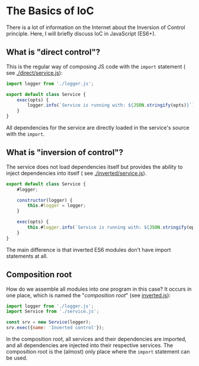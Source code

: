 # The Basics of IoC

There is a lot of information on the Internet about the Inversion of Control principle. Here, I will briefly discuss IoC
in JavaScript (ES6+).

## What is "direct control"?

This is the regular way of composing JS code with the `import` statement (
see [./direct/service.js](direct/service.js)):

```javascript
import logger from './logger.js';

export default class Service {
    exec(opts) {
        logger.info(`Service is running with: ${JSON.stringify(opts)}`);
    }
}
```

All dependencies for the service are directly loaded in the service's source with the `import`.

## What is "inversion of control"?

The service does not load dependencies itself but provides the ability to inject dependencies into itself (
see [./inverted/service.js](inverted/service.js)).

```javascript
export default class Service {
    #logger;

    constructor(logger) {
        this.#logger = logger;
    }

    exec(opts) {
        this.#logger.info(`Service is running with: ${JSON.stringify(opts)}`);
    }
}
```

The main difference is that inverted ES6 modules don't have import statements at all.

## Composition root

How do we assemble all modules into one program in this case? It occurs in one place, which is named the "_composition
root_" (see [inverted.js](inverted.js)):

```javascript
import logger from './logger.js';
import Service from './service.js';

const srv = new Service(logger);
srv.exec({name: 'Inverted control'});
```

In the composition root, all services and their dependencies are imported, and all dependencies are injected into their
respective services. The composition root is the (almost) only place where the `import` statement can be used.